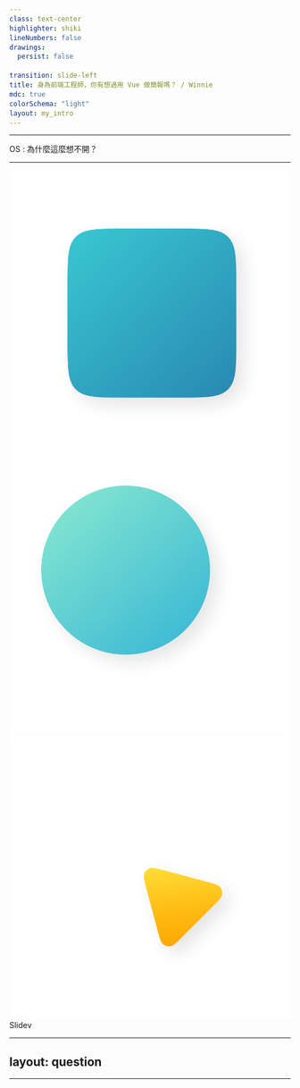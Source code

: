 ```yaml
---
class: text-center
highlighter: shiki
lineNumbers: false
drawings:
  persist: false

transition: slide-left
title: 身為前端工程師，你有想過用 Vue 做簡報嗎？ / Winnie 
mdc: true
colorSchema: "light" 
layout: my_intro
---
```

<template v-slot:title> 
  <div class="leading-24 "><span class="text-50px">身為前端工程師</span><br>你有想過用<span class="font-bold  text-center py-.5 px-1 px-10   text-60px w-28 inline-block relative"> 
   <img src="Vue.js_Logo_2.svg.png" class="-bottom-5 left-5 w-22 absolute"/>
  </span> 做簡報嗎？</div>
</template>

---

<div class="bg-slidev font-bold mx-auto text-white text-shadow p-3 text-4xl">OS : 為什麼這麼想不開？</div>
<div></div>

---

  <div class="h-50 ml-70 w-50 relative" >
    <img
      v-motion
      :initial="{ x: 0, y: -100, scale: 2.1, rotate: -50 }"
      :enter="final"
      class="mx-auto top-0 right-0 bottom-0 left-0 absolute"
      src="logo-square.png"
      alt=""
    />
    <img
      v-motion
      :initial="{ y: 100, x: -80, scale: 2.1 }"
      :enter="final"
      class="top-0 right-0 bottom-0 left-0 absolute"
      src="logo-circle.png"
      alt=""
    />
    <img
      v-motion
      :initial="{ x: 100, y: 100, scale: 2.1, rotate: 100 }"
      :enter="final"
      class="top-0 right-0 bottom-0 left-0 absolute"
      src="logo-triangle.png"
      alt=""
    />
  </div>
  <div
    class="font-bold mx-auto  right-0 left-0 text-5xl text-[#2B90B6] w-40 -z-1 absolute"
    v-motion
    :initial="{ x: 0, opacity: 0}"
    :enter="{ x: 80, opacity: 1, transition: { delay: 1000, duration: 1000 } }">
    Slidev
  </div>

  <script setup lang="ts">

  const final = {
    x: 0,
    y: 0,
    rotate: 0,
    scale: 1,
    
    transition: {
      type: 'spring',
      damping: 10,
      stiffness: 20,
      mass: 2,
      duration: 4000,
      delay: 100
    }
  }
  </script>

---
layout: question
---



---









